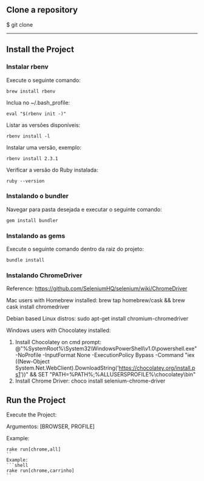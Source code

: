 
## Clone a repository

$ git clone 


----

## Install the Project


### Instalar rbenv ###
Execute o seguinte comando:
```shell
brew install rbenv
```

Inclua no ~/.bash_profile:
```shell
eval "$(rbenv init -)"
```

Listar as versões disponíveis:
```shell
rbenv install -l
```

Instalar uma versão, exemplo:
```shell
rbenv install 2.3.1
```

Verificar a versão do Ruby instalada:
```shell
ruby --version
```

### Instalando o bundler ###
Navegar para pasta desejada e executar o seguinte comando:
```shell
gem install bundler
```

### Instalando as gems ###
Execute o seguinte comando dentro da raiz do projeto:
```shell
bundle install
```

### Instalando ChromeDriver

Reference: https://github.com/SeleniumHQ/selenium/wiki/ChromeDriver

Mac users with Homebrew installed: 
brew tap homebrew/cask && brew cask install chromedriver

Debian based Linux distros: 
sudo apt-get install chromium-chromedriver

Windows users with Chocolatey installed: 
1. Install Chocolatey on cmd prompt:
@"%SystemRoot%\System32\WindowsPowerShell\v1.0\powershell.exe" -NoProfile -InputFormat None -ExecutionPolicy Bypass -Command "iex ((New-Object System.Net.WebClient).DownloadString('https://chocolatey.org/install.ps1'))" && SET "PATH=%PATH%;%ALLUSERSPROFILE%\chocolatey\bin"
2. Install Chrome Driver:
 choco install selenium-chrome-driver


## Run the Project

Execute the Project: 

Argumentos: [BROWSER,  PROFILE]

Example:
```shell
rake run[chrome,all]
``
Example:
```shell
rake run[chrome,carrinho]
``